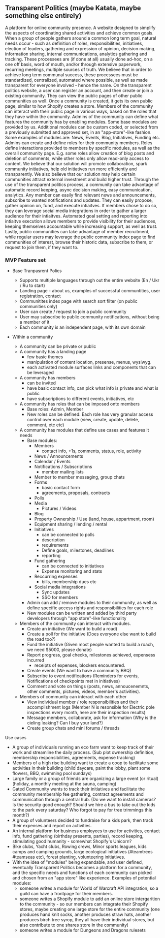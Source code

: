 ## Transparent Politics (maybe Katata, maybe something else entirely)


A platform for online community presence. A website designed to simplify the aspects of coordinating shared activities and achieve common goals.
When a group of people gathers around a common long term goal, natural needs occur - such as definition of roles, responsibilities, initiatives, election of leaders, gathering and expression of opinion, decision making, information sharing, internal communications, analytics gathering and tracking. These processees are (if done at all) usually done ad-hoc, on a one off basis, word of mouth, and/or through extensive paperwork, recurring meetings, multiple sources of truth. We believe that in order to achieve long term communal success, these processees must be standardized, centralized, automated where possible, as well as made transparent for everyone involved - hence the name. 
On the transparent politics website, a user can register an account, and then create or join a existing community. They can view the public pages of other public communities as well. Once a community is created, it gets its own public page, similar to how Shopify creates a store. Members of the community can interact with their public page in various ways, based on the roles that they have within the community. 
Admins of the community can define what features the community has by enabling modules. Some base modules are provided by us. Additional modules can be custom coded, or selected from a previously submitted and approved set, in an "app-store"-like fashion. Some examples of modules are: News, Events, Blog, Initiatives, Funding etc. 
Admins can create and define roles for their community members. Roles define interactions provided to members by specific modules, as well as the overall community page. E.g. some roles allow creation of blog posts and deletion of comments, while other roles only allow read-only access to content.
We believe that our solution will promote collaboration, spark community initiatives, help old initiatives run more efficiently and transparently. We also believe that our solution may help certain communities attract external investment and build higher trust.
Through the use of the transparent politics process, a community can take advantage of automatic record keeping, async decision making, easy communication, analytics. Any member can easily find relevant news and announcements, subscribe to wanted notifications and updates. They can easily propose, gather opinion on, fund, and execute intiaitves. If members chose to do so, they can leverage social media integrations in order to gather a larger audience for their intiaitves. Automated goal setting and reporting into intiaitve execution allows members to provide visibility for their audiences, keeping themselves accountable while increasing support, as well as trust. 
Lastly, public communities can take advantage of member recruitment, while regular users may leverage the public community index page to find communities of interest, browse their historic data, subscribe to them, or request to join them, if they want to.


### MVP Feature set

- Base Tranpasrent Polics
	- Supports multiple languages through out the entire website (En / Ukr / Ru to start)
	- Landing page - about us, examples of successful communtities, user registration, contact
	- Communitites index page with search sort filter (on public communities only)
	- User can create / request to join a public community
	- User may subscribe to public community notifications, without being a member of it
	- Each community is an independent page, with its own domain
	
- Within a community
	- A community can be private or public
	- A community has a landing page 
		- few basic themes
		- manipulation of content location, presense, menus, wysiwyg.
		- each activated module surfaces links and components that can be leveraged
	- A community has members
		- can be invited
		- have basic contact info, can pick what info is private and what is public
		- have subscriptions to different events, initiatives, etc
	- A community has roles that can be imposed onto members
		- Base roles: Admin, Member
		- New roles can be defined. Each role has very granular access control over each module (view, create, update, delete, comment, etc etc)
	- A community has modules that define use cases and features it needs
		- Base modules:
			- Members
				- contact info, +1s, comments, status, role, activity
			- News / Announcements
			- Calendar / Events
			- Notifications / Subscriptions
				- member mailing lists
			- Member to member messaging, group chats
			- Forms
				- basic contact form
				- agreements, proposals, contracts
			- Polls
			- Media
				- Pictures / Videos
			- Blog
			- Property Ownership / Use (land, house, appartment, room)
			- Equipment sharing / lending / rental
			- Initiatives
				- can be connected to polls
				- description
				- requirements
				- Define goals, milestones, deadlines
				- reporting
			- Fund gathering
				- can be connected to initiatives
				- Expense monitoring and stats
			- Reccurring expenses
				- bills, membership dues etc
			- Social media integrations
				- Sync updates
				- SSO for members
		- Admin can add  / remove modules to their community, as well as define specific access rights and responsibilities for each role
		- New modules can be written and added by third party developers through "app store"-like functionality
	- Members of the community can interact with modules. 
		- Create an initiative (We want to build a road)
		- Create a poll for the initiative (Does everyone else want to build the road too?)
		- Fund the initiative (Given most people wanted to build a roach, we need $5000, please donate)
		- Report progress, goal checks, milestones achieved, expensess incurred
			- receipts of expenses, blockers encountered.
		- Create events (We want to have a community BBQ)
		- Subscribe to event notifications (Reminders for events, Notifications of checkpoints met in initiatives)
		- Comment and vote on things (posts, news, annoucenemnts, other comments, pictures, videos, member's activities).
	- Members of community can interact with each other
		- View individual member / role responsibilities and their accomplishment logs (Member N is resonsible for Electric pole inspections every month, here are their inspection results)
		- Message members, collaborate, ask for information (Why is the cieling leaking? Can I buy your land?)
		- Create group chats and mini forums / threads


Use cases
- A group of individuals running an eco farm want to keep track of their work and streamline the daily process. (Sub plot ownership definition, membership responsibilities, agreements, expense tracking)
- Members of a high rise building want to create a coop to facilitate some activities in their building (child daycare, paint the lobby, plant some flowers, BBQ, swimming pool sundays)
- Large family or a group of friends are organizing a large event (or ritual) (holiday, a monthly meeting at the sauna, camping)
- Gated Community wants to track their initiatives and facilitate the community membership fee gathering, contract agreements and communication through a central hub. (Do we want to install cameras? Is the security good enough? Should we hire a bus to take out the kids to the park every saturday? Who forgot to pay for tree trimmings this month?)
- A group of volunteers decided to fundraise for a kids park, then track their expenses and report on activities.
- An internal platform for business employees to use for activities, contact info, fund gathering (birthday presents, parties), record keeping, stimulating good humanity - somewhat Shopify's Unicorn?
- Bike clubs, Yacht clubs, Rowing crews, Minor sports leagues, kids camps and camping grounds, large ecological initiatives (#teamtrees #teamseas etc), forest planting, volunteering initiatives.
- With the idea of "modules" being expandable, and user defined, eventually Transparent Politics becomes a platform for a community, and the specific needs and functions of each community can picked and chosen from an "app store" like experience. 
	Examples of potential modules:
	- someone writes a module for World of Warcraft API integration, so a guild can have a frontpage for their members. 
	- someone writes a Shopify module to add an online store intergarition to the community - so our members can integrate their Shopify stores, maybe creating one large store for the entire community (one produces hand knit socks, another produces straw hats, another produces birch tree syrop, they all have their individual stores, but also contribute to one shares store in the community) 
	- someone writes a module for Dungeons and Dragons rulesets





